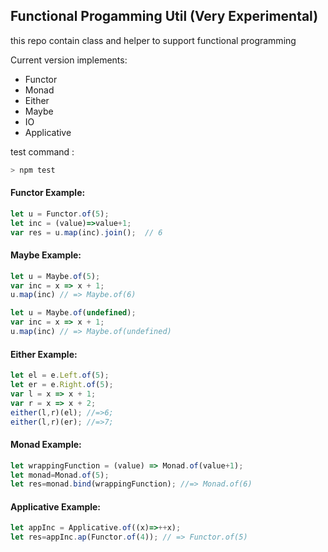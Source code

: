 ## Functional Progamming Util (Very Experimental) ##

this repo contain class and helper to support functional programming

Current version  implements:
+ Functor
+ Monad
+ Either
+ Maybe
+ IO
+ Applicative

test command :
```javascript
> npm test
```

#### Functor Example:
```javascript
let u = Functor.of(5);
let inc = (value)=>value+1;
var res = u.map(inc).join();  // 6
```

#### Maybe Example:
```javascript
let u = Maybe.of(5);
var inc = x => x + 1;
u.map(inc) // => Maybe.of(6)

let u = Maybe.of(undefined);
var inc = x => x + 1;
u.map(inc) // => Maybe.of(undefined) 
```

#### Either Example:
```javascript
let el = e.Left.of(5);
let er = e.Right.of(5);
var l = x => x + 1;
var r = x => x + 2;
either(l,r)(el); //=>6;
either(l,r)(er); //=>7;
```

#### Monad Example:
```javascript
let wrappingFunction = (value) => Monad.of(value+1);
let monad=Monad.of(5);
let res=monad.bind(wrappingFunction); //=> Monad.of(6)
```

#### Applicative Example:
```javascript
let appInc = Applicative.of((x)=>++x);
let res=appInc.ap(Functor.of(4)); // => Functor.of(5)
```
